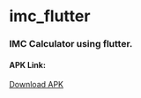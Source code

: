 # imc_flutter

### IMC Calculator using flutter.

#### APK Link:
[Download APK](https://drive.google.com/file/d/1F7alMxaml0Ou-SLUO__EQC4yzUtAihmx/view?usp=sharing)